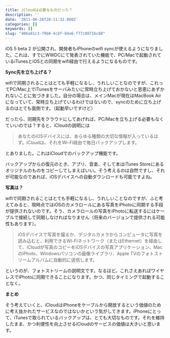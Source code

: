 ```yaml
---
title: iCloudは必要なものだった？
description: ''
date: '2011-06-26T20:11:32.000Z'
categories: []
keywords: []
slug: "406a81c3-79b8-4cbf-84a6-f77c8071bc88"
---
```

iOS 5 beta 2 が公開され、開発者もiPhoneのwifi syncが使えるようになりました。これは、すでにWWDCにて発表されていた機能で、PC/Macで起動されているiTunesとiOSとの同期をwifi経由で行えるようになるものです。

**Sync先を立ち上げる？**

wifiで同期されることはとても手軽になるし、うれしいことなのですが、これってPC/Mac上でiTunesをサーバみたいに常時立ち上げておかないと恩恵にあずかれないことに気づきました。自分の場合は、メインMacが現在はMacBook Airになっていて、常時立ち上げているわけではないので、syncのために立ち上げるのはとても面倒です。（起動早いですけど）

だったら、同期先をクラウドにしてあげれば、PC/Macを立ち上げる必要もなくていいのでは？すると、iCloudの説明には

> あなたのiOSデバイスには、あらゆる種類の大切な情報が入っているはず。iCloudは、それをWi-Fi経由で毎日バックアップします。

とありました。これはiCloudでのバックアップ機能です。

バックアップからの復元のとき、アプリ、音楽、そして本はiTunes Storeにあるオリジナルのものをコピーしてしまえばいい。そう考えるのは自然ですし、それが可能なのであれば、iOSデバイスへの自動ダウンロードも可能ですよね。

**写真は？**

wifiで同期されることはとても手軽になるし、うれしいことなのですが、ふと考えてみると、現時点ではiOSのカメラロールにある写真をiPhotoに同期する手段が提供されないのです。そう、カメラロールの写真をiPhotoに転送するにはケーブルで接続して同期しなければなりません（将来のバージョンで提供される可能性もあります）。

> iOSデバイスで写真を撮るか、デジタルカメラからコンピュータに写真を読み込むと、利用できるWi-Fiネットワーク（またはEthernet）を経由して、iCloudが写真のコピーをiOSデバイスの写真アプリケーション、MacのiPhoto、Windowsパソコンの画像ライブラリ、Apple TVのフォトストリームアルバムに自動的に送信します。

というのが、フォトストリームの説明文です。なるほど。これさえあればワイヤレスでiPhotoに同期できることになります。かつ、同じタイミングで起動することなく。

**まとめ**

そう考えていくと、iCloudはiPhoneをケーブルから開放するという価値のために考え抜かれたサービスなのではないかという気がしてきます。iPhoneにとって、iTunesで取られているバックアップは、とても大切なものです。それを維持したまま、かつ利便性を向上させるiCloudのサービスの価値は大きいと思います。